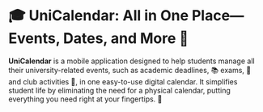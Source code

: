 # 🎓 **UniCalendar: All in One Place—Events, Dates, and More** 📅

**UniCalendar** is a mobile application designed to help students manage all their university-related events, such as academic deadlines, 📚 exams, 📝 and club activities 🎉, in one easy-to-use digital calendar. It simplifies student life by eliminating the need for a physical calendar, putting everything you need right at your fingertips. 📲